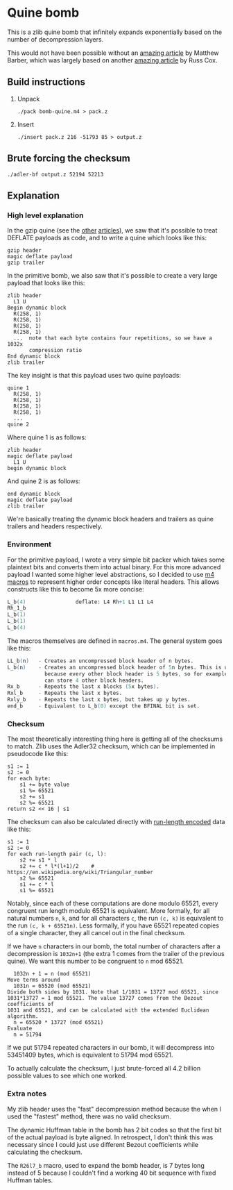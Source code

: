 # Quine bomb

This is a zlib quine bomb that infinitely expands exponentially based on the
number of decompression layers.

This would not have been possible without an [amazing
article](https://honno.dev/gzip-quine/) by Matthew Barber, which was largely
based on another [amazing article](https://research.swtch.com/zip) by Russ Cox.

## Build instructions

1. Unpack

   ```shell
   ./pack bomb-quine.m4 > pack.z
   ```
1. Insert

   ```shell
   ./insert pack.z 216 -51793 85 > output.z
   ```

## Brute forcing the checksum

```shell
./adler-bf output.z 52194 52213
```

## Explanation

### High level explanation

In the gzip quine (see the [other](https://honno.dev/gzip-quine/)
[articles](https://research.swtch.com/zip)), we saw that it's possible to treat
DEFLATE payloads as code, and to write a quine which looks like this:

```
gzip header
magic deflate payload
gzip trailer
```

In the primitive bomb, we also saw that it's possible to create a very large
payload that looks like this:

```
zlib header
  L1 U
Begin dynamic block
  R(258, 1)
  R(258, 1)
  R(258, 1)
  R(258, 1)
  ...  note that each byte contains four repetitions, so we have a 1032x
       compression ratio
End dynamic block
zlib trailer
```

The key insight is that this payload uses two quine payloads:

```
quine 1
  R(258, 1)
  R(258, 1)
  R(258, 1)
  R(258, 1)
  ...
quine 2
```

Where quine 1 is as follows:

```
zlib header
magic deflate payload
  L1 U
begin dynamic block
```

And quine 2 is as follows:

```
end dynamic block
magic deflate payload
zlib trailer
```

We're basically treating the dynamic block headers and trailers as quine
trailers and headers respectively.

### Environment

For the primitive payload, I wrote a very simple bit packer which takes some
plaintext bits and converts them into actual binary. For this more advanced
payload I wanted some higher level abstractions, so I decided to use [m4
macros](https://en.wikipedia.org/wiki/M4_(computer_language)) to represent
higher order concepts like literal headers. This allows constructs like this to
become 5x more concise:

```m4
L_b(4)                deflate: L4 Rh+1 L1 L1 L4
Rh_1_b
L_b(1)
L_b(1)
L_b(4)
```

The macros themselves are defined in `macros.m4`. The general system goes like
this:

```m4
LL_b(n)   - Creates an uncompressed block header of n bytes.
L_b(n)    - Creates an uncompressed block header of 5n bytes. This is useful
            because every other block header is 5 bytes, so for example L_b(4)
            can store 4 other block headers.
Rx_b      - Repeats the last x blocks (5x bytes).
Rxl_b     - Repeats the last x bytes.
Rxly_b    - Repeats the last x bytes, but takes up y bytes.
end_b     - Equivalent to L_b(0) except the BFINAL bit is set.
```

### Checksum

The most theoretically interesting thing here is getting all of the checksums to
match. Zlib uses the Adler32 checksum, which can be implemented in pseudocode
like this:

```
s1 := 1
s2 := 0
for each byte:
    s1 += byte value
    s1 %= 65521
    s2 += s1
    s2 %= 65521
return s2 << 16 | s1
```

The checksum can also be calculated directly with [run-length
encoded](https://en.wikipedia.org/wiki/Run-length_encoding) data like
this:

```
s1 := 1
s2 := 0
for each run-length pair (c, l):
    s2 += s1 * l
    s2 += c * l*(l+1)/2    # https://en.wikipedia.org/wiki/Triangular_number
    s2 %= 65521
    s1 += c * l
    s1 %= 65521
```

Notably, since each of these computations are done modulo 65521, every congruent
run length modulo 65521 is equivalent. More formally, for all natural numbers
`n`, `k`, and for all characters `c`, the run `(c, k)` is equivalent to the run
`(c, k + 65521n)`. Less formally, if you have 65521 repeated copies of a single
character, they all cancel out in the final checksum.

If we have `n` characters in our bomb, the total number of characters after a
decompression is `1032n+1` (the extra 1 comes from the trailer of the previous
quine). We want this number to be congruent to `n` mod 65521.

```
  1032n + 1 = n (mod 65521)
Move terms around
  1031n = 65520 (mod 65521)
Divide both sides by 1031. Note that 1/1031 = 13727 mod 65521, since
1031*13727 = 1 mod 65521. The value 13727 comes from the Bezout coefficients of
1031 and 65521, and can be calculated with the extended Euclidean algorithm.
  n = 65520 * 13727 (mod 65521)
Evaluate
  n = 51794
```

If we put 51794 repeated characters in our bomb, it will decompress into
53451409 bytes, which is equivalent to 51794 mod 65521.

To actually calculate the checksum, I just brute-forced all 4.2 billion possible
values to see which one worked.

### Extra notes

My zlib header uses the "fast" decompression method because the when I used the
"fastest" method, there was no valid checksum.

The dynamic Huffman table in the bomb has 2 bit codes so that the first bit of
the actual payload is byte aligned. In retrospect, I don't think this was
necessary since I could just use different Bezout coefficients while calculating
the checksum.

The `R26l7_b` macro, used to expand the bomb header, is 7 bytes long instead of
5 because I couldn't find a working 40 bit sequence with fixed Huffman tables.
